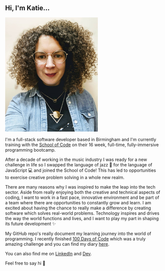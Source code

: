 ## Hi, I'm Katie...

<img src="https://github.com/katiehawcutt/katiehawcutt/blob/master/katie-headshot.png?raw=true" width="300">

I'm a full-stack software developer based in Birmingham and I'm currently training with the [School of Code](https://www.schoolofcode.co.uk/) on their 16 week, full-time, fully-immersive programming bootcamp.

After a decade of working in the music industry I was ready for a new challenge in life so I swapped the language of jazz 🎷 for the language of JavaScript 💻 and joined the School of Code! This has led to opportunities to exercise creative problem solving in a whole new realm.

There are many reasons why I was inspired to make the leap into the tech sector. Aside from really enjoying both the creative and technical aspects of coding, I want to work in a fast pace, innovative environment and be part of a team where there are opportunities to constantly grow and learn. I am excited about having the chance to really make a difference by creating software which solves real-world problems. Technology inspires and drives the way the world functions and lives, and I want to play my part in shaping its future development ✨

My GitHub repo's really document my learning journey into the world of programming. I recently finished [100 Days of Code](https://www.100daysofcode.com/) which was a truly amazing challenge and you can find my diary [here](https://github.com/katiehawcutt/100DaysOfCode).

You can also find me on [LinkedIn](https://www.linkedin.com/in/katiehawcutt/) and [Dev](https://dev.to/katiehawcutt).

Feel free to say hi 🙂
